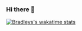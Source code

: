 ### Hi there 👋

<!---[![Harlok's wakatime stats](https://github-readme-stats.vercel.app/api/wakatime?username=bradley&bg_color=22577a&layout=compact&title_color=80ed99&text_color=c7f9cc)](https://github.com/anuraghazra/github-readme-stats)-->
[![Bradleys's wakatime stats](https://github-readme-stats.vercel.app/api/wakatime?username=bradley&bg_color=45,f72585,b5179e,7209b7,560bad,480ca8,3a0ca3,3f37c9,4361ee,4895ef,4cc9f0&layout=compact&title_color=ffffff&text_color=ffffff)](https://wakatime.com/@Bradley)

<!---[![Harlok's wakatime stats](https://github-readme-stats.vercel.app/api/wakatime?username=bradley&bg_color=45,fbf8cc,fde4cf,ffcfd2,f1c0e8,cfbaf0,a3c4f3,90dbf4,8eecf5,98f5e1,b9fbc0&layout=compact&title_color=111111&text_color=111111)](https://github.com/anuraghazra/github-readme-stats)
[![Harlok's wakatime stats](https://github-readme-stats.vercel.app/api/wakatime?username=bradley&bg_color=20,25ced1,ffffff,fceade,ff8a5b,ea526f&layout=compact&title_color=111111&text_color=111111)]()

[![Harlok's wakatime stats](https://github-readme-stats.vercel.app/api/wakatime?username=bradley&bg_color=45,ff595e,ffca3a,8ac926,1982c4,6a4c93&layout=compact&title_color=ffffff&text_color=ffffff)](https://github.com/anuraghazra/github-readme-stats)
[![Bradleys's wakatime stats](https://github-readme-stats.vercel.app/api/wakatime?username=bradley&bg_color=35,22577a,38a3a5,57cc99,80ed99,c7f9cc&layout=compact&title_color=ffffff&text_color=ffffff)](https://wakatime.com/@Bradley)-->

<!--
**Brad123ghost/Brad123ghost** is a ✨ _special_ ✨ repository because its `README.md` (this file) appears on your GitHub profile.

Here are some ideas to get you started:

- 🔭 I’m currently working on ...
- 🌱 I’m currently learning ...
- 👯 I’m looking to collaborate on ...
- 🤔 I’m looking for help with ...
- 💬 Ask me about ...
- 📫 How to reach me: ...
- 😄 Pronouns: ...
- ⚡ Fun fact: ...
-->
